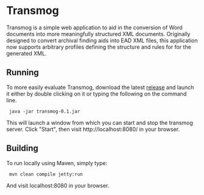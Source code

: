 # Transmog

Transmog is a simple web application to aid in the conversion of Word documents into more meaningfully
structured XML documents.  Originally designed to convert archival finding aids into EAD XML files,
this application now supports arbitrary profiles defining the structure and rules for for the generated XML.
 
## Running

To more easily evaluate Transmog, download the latest [release](http://github.com/uvalib/transmog/releases/ "latest release") and launch it either by double clicking on it or typing the following on the command line.

```
 java -jar transmog-0.1.jar
```

This will launch a window from which you can start and stop the transmog server.  Click "Start", then visit http://localhost:8080/ in your browser.


## Building
To run locally using Maven, simply type: 

```
 mvn clean compile jetty:run
```

And visit localhost:8080 in your browser.

